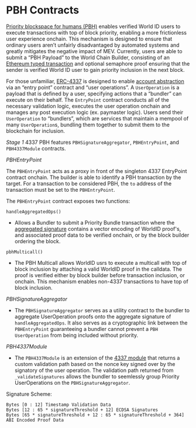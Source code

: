# PBH Contracts

[Priority blockspace for humans (PBH)](https://github.com/worldcoin/world-chain?tab=readme-ov-file#world-chain-builder) enables verified World ID users to execute transactions with top of block priority, enabling a more frictionless user experience onchain. This mechanism is designed to ensure that ordinary users aren’t unfairly disadvantaged by automated systems and greatly mitigates the negative impact of MEV. Currently, users are able to submit a “PBH Payload” to the World Chain Builder, consisting of an [Ethereum typed transaction](https://eips.ethereum.org/EIPS/eip-2718)  and optional semaphore proof ensuring that the sender is verified World ID user to gain priority inclusion in the next block.

For those unfamiliar, [ERC-4337](https://eips.ethereum.org/EIPS/eip-4337) is designed to enable [account abstraction](https://ethereum.org/en/roadmap/account-abstraction/) via an “entry point” contract and “user operations”. A `UserOperation` is a payload that is defined by a user, specifying actions that a “bundler” can execute on their behalf. The `EntryPoint` contract conducts all of the necessary validation logic, executes the user operation onchain and manages any post execution logic (ex. paymaster logic). Users send their `UserOperation` to “bundlers”, which are services that maintain a mempool of many `UserOperation`s, bundling them together to submit them to the blockchain for inclusion.

*Stage 1* 
4337 PBH features `PBHSignatureAggregator`, `PBHEntryPoint`, and `PBH4337Module` contracts.

*PBHEntryPoint*

The `PBHEntryPoint` acts as a proxy in front of the singleton 4337 EntryPoint contract onchain. The builder is able to identify a PBH transaction by the target. For a transaction to be considered PBH, the `to` address of the transaction must be set to the `PBHEntryPoint`. 

The `PBHEntryPoint` contract exposes two functions:

`handleAggregatedOps()` 
- Allows a Bundler to submit a Priority Bundle transaction where the [aggregated signature](https://github.com/eth-infinitism/account-abstraction/blob/b3bae63bd9bc0ed394dfca8668008213127adb62/contracts/interfaces/IEntryPoint.sol#L144) contains a vector encoding of WorldID proof's, and associated proof data to be verified onchain, or by the block builder ordering the block. 

`pbhMulticall()` 
- The PBH Multicall allows WorldID usrs to execute a multicall with top of block inclusion by attaching a valid WorldID proof in the calldata. The proof is verified either by block builder before transaction inclusion, or onchain. This mechanism enables non-4337 transactions to have top of block inclusion. 

*PBHSignatureAggregator*
- The `PBHSignatureAggregator` serves as a utility contract to the bundler to aggregate UserOperation proofs onto the aggregate signature of `handleAggregatedOps`. It also serves as a cryptographic link between the `PBHEntryPoint` guaranteeing a bundler cannot prevent a `PBH` `UserOperation` from being included without priority.

*PBH4337Module*
- The `PBH4337Module` is an extension of the [4337 module](https://github.com/worldcoin/safe-modules/blob/9abf69ea1df673c1010aeb9bbbc6aa14124ba425/modules/4337/contracts/Safe4337Module.sol) that returns a custom validation path based on the nonce key signed over by the signatory of the user operation. The validation path returned from `_validateSignatures` allows the bundler to seemlessly group Priority UserOperations on the `PBHSignatureAggregator`. 

Signature Scheme:
```
Bytes [0 : 12] Timestamp Validation Data
Bytes [12 : 65 * signatureThreshold + 12] ECDSA Signatures
Bytes [65 * signatureThreshold + 12 : 65 * signatureThreshold + 364] ABI Encoded Proof Data
```


